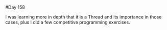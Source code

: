 #Day 158

I was learning more in depth that it is a Thread and its importance in those cases, plus I did a few competitive programming exercises.